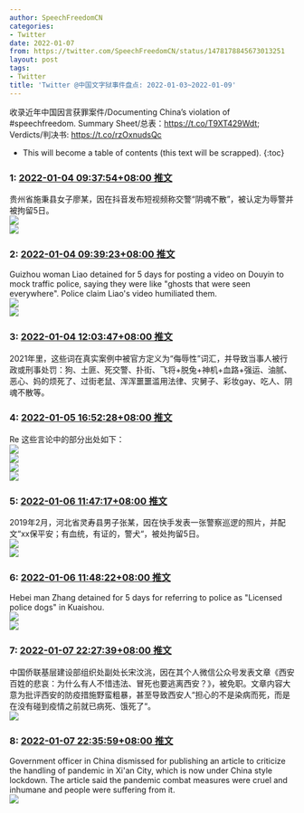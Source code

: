 ```yaml
---
author: SpeechFreedomCN
categories:
- Twitter
date: 2022-01-07
from: https://twitter.com/SpeechFreedomCN/status/1478178845673013251
layout: post
tags:
- Twitter
title: 'Twitter @中国文字狱事件盘点: 2022-01-03~2022-01-09'
---
```


收录近年中国因言获罪案件/Documenting China’s violation of #speechfreedom. Summary Sheet/总表：https://t.co/T9XT429Wdt; Verdicts/判决书: https://t.co/rzOxnudsQc 

* This will become a table of contents (this text will be scrapped).
{:toc}

### 1: [2022-01-04 09:37:54+08:00 推文](https://twitter.com/SpeechFreedomCN/status/1478178845673013251)

贵州省施秉县女子廖某，因在抖音发布短视频称交警“阴魂不散”，被认定为辱警并被拘留5日。<br><img style src="https://pbs.twimg.com/media/FIOLkq8XoAMjHaT?format=jpg&name=orig" referrerpolicy="no-referrer"><br><img style src="https://pbs.twimg.com/media/FIOLm_aWQAQ-p36?format=png&name=orig" referrerpolicy="no-referrer">

### 2: [2022-01-04 09:39:23+08:00 推文](https://twitter.com/SpeechFreedomCN/status/1478179218089459713)

Guizhou woman Liao detained for 5 days for posting a video on Douyin to mock traffic police, saying they were like "ghosts that were seen everywhere". Police claim Liao's video humiliated them.<br><img style="" src="https://pbs.twimg.com/media/FIOL24cWYAQmzY7?format=jpg&amp;name=orig" referrerpolicy="no-referrer"><br><img style="" src="https://pbs.twimg.com/media/FIOL5GaWUAkbuFX?format=png&amp;name=orig" referrerpolicy="no-referrer">

### 3: [2022-01-04 12:03:47+08:00 推文](https://twitter.com/SpeechFreedomCN/status/1478215559602970629)

2021年里，这些词在真实案例中被官方定义为“侮辱性”词汇，并导致当事人被行政或刑事处罚：狗、土匪、死交警、扑街、飞将+脱兔+神机+血路+强运、油腻、恶心、妈的烦死了、过街老鼠、浑浑噩噩滥用法律、灾舅子、彩妆gay、吃人、阴魂不散等。

### 4: [2022-01-05 16:52:28+08:00 推文](https://twitter.com/SpeechFreedomCN/status/1478650594701332483)

Re 这些言论中的部分出处如下：<br><img style src="https://pbs.twimg.com/media/FIU3_hnWYAAcFiY?format=jpg&name=orig" referrerpolicy="no-referrer"><br><img style src="https://pbs.twimg.com/media/FIU4OBQXMAMZHSt?format=jpg&name=orig" referrerpolicy="no-referrer"><br><img style src="https://pbs.twimg.com/media/FIU42PUWUAUXnX8?format=jpg&name=orig" referrerpolicy="no-referrer"><br><img style src="https://pbs.twimg.com/media/FIU43hDX0AE_N--?format=jpg&name=orig" referrerpolicy="no-referrer">

### 5: [2022-01-06 11:47:17+08:00 推文](https://twitter.com/SpeechFreedomCN/status/1478936182641856516)

2019年2月，河北省灵寿县男子张某，因在快手发表一张警察巡逻的照片，并配文“xx保平安；有血统，有证的，警犬“，被处拘留5日。<br><img style="" src="https://pbs.twimg.com/media/FIY8C6TXoAEV_O7?format=jpg&name=orig" referrerpolicy="no-referrer"><br><img style="" src="https://pbs.twimg.com/media/FIY8IKbWYAE0KCF?format=png&name=orig" referrerpolicy="no-referrer">

### 6: [2022-01-06 11:48:22+08:00 推文](https://twitter.com/SpeechFreedomCN/status/1478936453594116099)

Hebei man Zhang detained for 5 days for referring to police as "Licensed police dogs" in Kuaishou.<br><img style src="https://pbs.twimg.com/media/FIY8qpRX0AI1q98?format=jpg&name=orig" referrerpolicy="no-referrer"><br><img style src="https://pbs.twimg.com/media/FIY8sOJWYAgl22v?format=png&name=orig" referrerpolicy="no-referrer">

### 7: [2022-01-07 22:27:39+08:00 推文](https://twitter.com/SpeechFreedomCN/status/1479459721727954944)

中国侨联基层建设部组织处副处长宋汶洮，因在其个人微信公众号发表文章《西安百姓的悲哀：为什么有人不惜违法、冒死也要逃离西安？》，被免职。文章内容大意为批评西安的防疫措施野蛮粗暴，甚至导致西安人“担心的不是染病而死，而是在没有碰到疫情之前就已病死、饿死了“。<br><img style src="https://pbs.twimg.com/media/FIgXkZfXIAQa9Hv?format=jpg&name=orig" referrerpolicy="no-referrer">

### 8: [2022-01-07 22:35:59+08:00 推文](https://twitter.com/SpeechFreedomCN/status/1479461818099765248)

Government officer in China dismissed for publishing an article to criticize the handling of pandemic in Xi'an City, which is now under China style lockdown. The article said the pandemic combat measures were cruel and inhumane and people were suffering from it.<br><img style src="https://pbs.twimg.com/media/FIgYzjHXoAcdxxy?format=jpg&name=orig" referrerpolicy="no-referrer">


